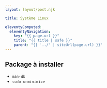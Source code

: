 ```yaml
---
layout: layout/post.njk

title: Système Linux

eleventyComputed:
  eleventyNavigation:
    key: "{{ page.url }}"
    title: "{{ title | safe }}"
    parent: "{{ '../' | siteUrl(page.url) }}"
---
```



## Package à installer

* `man-db`
* `sudo unminimize`